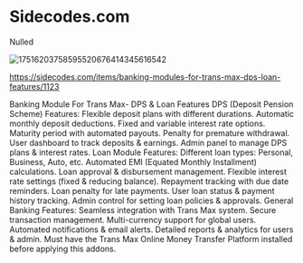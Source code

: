 # Sidecodes.com
Nulled

![17516203758595520676414345616542](https://github.com/user-attachments/assets/2a6b893c-24a9-4100-ad41-78ba042dbfb1) 

https://sidecodes.com/items/banking-modules-for-trans-max-dps-loan-features/1123


Banking Module For Trans Max- DPS & Loan Features
DPS (Deposit Pension Scheme) Features:
Flexible deposit plans with different durations.
Automatic monthly deposit deductions.
Fixed and variable interest rate options.
Maturity period with automated payouts.
Penalty for premature withdrawal.
User dashboard to track deposits & earnings.
Admin panel to manage DPS plans & interest rates.
Loan Module Features:
Different loan types: Personal, Business, Auto, etc.
Automated EMI (Equated Monthly Installment) calculations.
Loan approval & disbursement management.
Flexible interest rate settings (fixed & reducing balance).
Repayment tracking with due date reminders.
Loan penalty for late payments.
User loan status & payment history tracking.
Admin control for setting loan policies & approvals.
General Banking Features:
Seamless integration with Trans Max system.
Secure transaction management.
Multi-currency support for global users.
Automated notifications & email alerts.
Detailed reports & analytics for users & admin.
Must have the Trans Max Online Money Transfer Platform installed before applying this addons.
